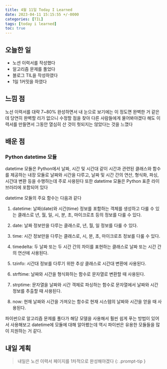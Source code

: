 ```yaml
---
title: 4월 11일 Today I Learned
date: 2023-04-11 15:15:55 +/-0000
categories: [TIL]
tags: [today i learned]
toc: true
---
```


## 오늘한 일

* 노션 이력서를 작성했다
* 알고리즘 문제를 풀었다
* 블로그 TIL을 작성하였다
* 1일 1커밋을 하였다

## 느낌 점

노선 이력서를 대략 7~80% 완성하면서 내 눈으로 보기에는 이 정도면 완벽한 거 같은데 당연히 완벽할 리가 없으니 수정할 점을 찾아 다른 사람들에게 물어봐야겠다 해도 이력서를 만들면서 그동안 열심히 산 것이 헛되지는 않았다는 것을 느꼈다

## 배운 점

### Python datetime 모듈

datetime 모듈은 Python에서 날짜, 시간 및 시간대 같이 시간과 관련된 클래스와 함수를 제공하는 내장 모듈로 날짜와 시간을 다루고, 날짜 및 시간 간의 연산, 형식화, 파싱, 시간대 변환 등을 수행하는데 주로 사용된다 또한 datetime 모듈은 Python 표준 라이브러리에 포함되어 있다

datetime 모듈의 주요 함수는 다음과 같다

1. datetime: 날짜(date)와 시간(time) 정보를 포함하는 객체를 생성하고 다룰 수 있는 클래스로 년, 월, 일, 시, 분, 초, 마이크로초 등의 정보를 다룰 수 있다.

1. date: 날짜 정보만을 다루는 클래스로, 년, 월, 일 정보를 다룰 수 있다.

1. time: 시간 정보만을 다루는 클래스로, 시, 분, 초, 마이크로초 정보를 다룰 수 있다.

1. timedelta: 두 날짜 또는 두 시간 간의 차이를 표현하는 클래스로 날짜 또는 시간 간의 연산에 사용된다.

1. tzinfo: 시간대 정보를 다루기 위한 추상 클래스로 시간대 변환에 사용된다.

1. strftime: 날짜와 시간을 형식화하는 함수로 문자열로 변환할 때 사용된다.

1. strptime: 문자열을 날짜와 시간 객체로 파싱하는 함수로 문자열에서 날짜와 시간 정보를 추출할 때 사용된다.

1. now: 현재 날짜와 시간을 가져오는 함수로 현재 시스템의 날짜와 시간을 얻을 때 사용된다.

파이썬으로 알고리즘 문제를 풀다가 해당 모델을 사용해서 훨씬 쉽게 푸는 방법이 있어서 사용해보고 datetime에 모듈에 대해 알아봤는데 역시 파이썬은 유용한 모듈들을 많이 지원하는 거 같다.

## 내일 계획

> 내일은 노션 이력서 페이지를 1차적으로 완성해야겠다
{: .prompt-tip }
